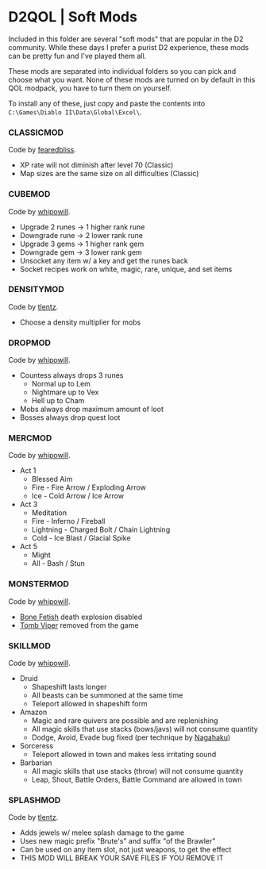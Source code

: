 # D2QOL | Soft Mods

Included in this folder are several "soft mods" that are popular in the D2 community.  While these days I prefer a purist D2 experience, these mods can be pretty fun and I've played them all.

These mods are separated into individual folders so you can pick and choose what you want.  None of these mods are turned on by default in this QOL modpack, you have to turn them on yourself.

To install any of these, just copy and paste the contents into ``C:\Games\Diablo II\Data\Global\Excel\``.

### CLASSICMOD

Code by [fearedbliss](https://github.com/Grogger/Diablo-II--Vanilla-Frosting).

- XP rate will not diminish after level 70 (Classic)
- Map sizes are the same size on all difficulties (Classic)

### CUBEMOD

Code by [whipowill](https://github.com/whipowill).

- Upgrade 2 runes -> 1 higher rank rune
- Downgrade rune -> 2 lower rank rune
- Upgrade 3 gems -> 1 higher rank gem
- Downgrade gem -> 3 lower rank gem
- Unsocket any item w/ a key and get the runes back
- Socket recipes work on white, magic, rare, unique, and set items

### DENSITYMOD

Code by [tlentz](https://github.com/tlentz/d2modmaker).

- Choose a density multiplier for mobs

### DROPMOD

Code by [whipowill](https://github.com/whipowill).

- Countess always drops 3 runes
	- Normal up to Lem
	- Nightmare up to Vex
	- Hell up to Cham
- Mobs always drop maximum amount of loot
- Bosses always drop quest loot

### MERCMOD

Code by [whipowill](https://github.com/whipowill).

- Act 1
	- Blessed Aim
	- Fire - Fire Arrow / Exploding Arrow
	- Ice - Cold Arrow / Ice Arrow
- Act 3
	- Meditation
	- Fire - Inferno / Fireball
	- Lightning - Charged Bolt / Chain Lightning
	- Cold - Ice Blast / Glacial Spike
- Act 5
	- Might
	- All - Bash / Stun

### MONSTERMOD

Code by [whipowill](https://github.com/whipowill).

- [Bone Fetish](http://classic.battle.net/diablo2exp/monsters/act3-bonefetish.shtml) death explosion disabled
- [Tomb Viper](https://www.reddit.com/r/diablo2/comments/r7m6qm/tomb_vipers_a_history/) removed from the game

### SKILLMOD

Code by [whipowill](https://github.com/whipowill).

- Druid
	- Shapeshift lasts longer
	- All beasts can be summoned at the same time
	- Teleport allowed in shapeshift form
- Amazon
	- Magic and rare quivers are possible and are replenishing
	- All magic skills that use stacks (bows/javs) will not consume quantity
	- Dodge, Avoid, Evade bug fixed (per technique by [Nagahaku](https://d2mods.info/forum/viewtopic.php?p=500423&sid=923afb1f8828e76713d3c8a1f9f78ff1#p500423))
- Sorceress
	- Teleport allowed in town and makes less irritating sound
- Barbarian
	- All magic skills that use stacks (throw) will not consume quantity
	- Leap, Shout, Battle Orders, Battle Command are allowed in town

### SPLASHMOD

Code by [tlentz](https://github.com/tlentz/d2modmaker).

- Adds jewels w/ melee splash damage to the game
- Uses new magic prefix "Brute's" and suffix "of the Brawler"
- Can be used on any item slot, not just weapons, to get the effect
- THIS MOD WILL BREAK YOUR SAVE FILES IF YOU REMOVE IT